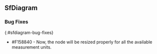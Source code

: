 ## SfDiagram

### Bug Fixes
{:#sfdiagram-bug-fixes}

* \#F158840 - Now, the node will be resized properly for all the available measurement units.